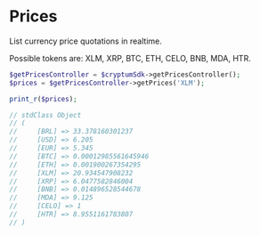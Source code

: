 # Prices

List currency price quotations in realtime.

Possible tokens are: XLM, XRP, BTC, ETH, CELO, BNB, MDA, HTR.

```php
$getPricesController = $cryptumSdk->getPricesController();
$prices = $getPricesController->getPrices('XLM');

print_r($prices);

// stdClass Object
// (
//     [BRL] => 33.378160301237
//     [USD] => 6.205
//     [EUR] => 5.345
//     [BTC] => 0.00012985561645946
//     [ETH] => 0.001900267354295
//     [XLM] => 20.934547908232
//     [XRP] => 6.0477582846004
//     [BNB] => 0.014896528544678
//     [MDA] => 9.125
//     [CELO] => 1
//     [HTR] => 8.9551161783807
// )
```
